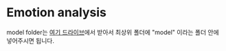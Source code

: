 # Emotion analysis

model folder는 [여기 드라이브](https://drive.google.com/drive/folders/1XZi1bK-wSst5hXiL78JMHinjY-ebvINe?usp=sharing)에서 받아서 최상위 폴더에 "model" 이라는 폴더 안에 넣어주시면 됩니다.